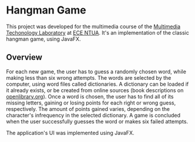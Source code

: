 # Hangman Game
This project was developed for the multimedia course of the [Multimedia Techonology Laboratory](http://hscnl.ece.ntua.gr/index.php/teaching/undergraduate/multimedia-technology) at [ECE NTUA](https://www.ece.ntua.gr/en). It's an implementation of the classic hangman game, using JavaFX.

## Overview
For each new game, the user has to guess a randomly chosen word, while making less than six wrong attempts. The words are selected by the computer, using word files called dictionaries. A dictionary can be loaded if it already exists, or be created from online sources (book descriptions on [openlibrary.org](openlibrary.org)). Once a word is chosen, the user has to find all of its missing letters, gaining or losing points for each right or wrong guess, respectively. The amount of points gained varies, depending on the character's infrequency in the selected dictionary. A game is concluded when the user successfully guesses the word or makes six failed attempts.

The application's UI was implemented using JavaFX. 
